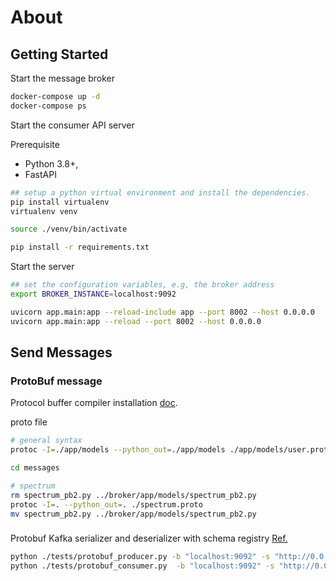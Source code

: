 # About

## Getting Started

Start the message broker

```bash
docker-compose up -d
docker-compose ps
```

Start the consumer API server

Prerequisite

- Python 3.8+,
- FastAPI

```bash
## setup a python virtual environment and install the dependencies.
pip install virtualenv
virtualenv venv

source ./venv/bin/activate

pip install -r requirements.txt
```

Start the server

```bash
## set the configuration variables, e.g, the broker address
export BROKER_INSTANCE=localhost:9092

uvicorn app.main:app --reload-include app --port 8002 --host 0.0.0.0
uvicorn app.main:app --reload --port 8002 --host 0.0.0.0
```

## Send Messages

### ProtoBuf message

Protocol buffer compiler installation [doc](https://grpc.io/docs/protoc-installation).

proto file

```bash
# general syntax
protoc -I=./app/models --python_out=./app/models ./app/models/user.proto

cd messages

# spectrum
rm spectrum_pb2.py ../broker/app/models/spectrum_pb2.py
protoc -I=. --python_out=. ./spectrum.proto
mv spectrum_pb2.py ../broker/app/models/spectrum_pb2.py
```

###

Protobuf Kafka serializer and deserializer with schema registry
[Ref.](https://github.com/confluentinc/confluent-kafka-python/tree/master/examples)

```bash
python ./tests/protobuf_producer.py -b "localhost:9092" -s "http://0.0.0.0:8081"
python ./tests/protobuf_consumer.py  -b "localhost:9092" -s "http://0.0.0.0:8081"
```
